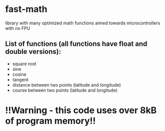 # fast-math
library with many optimized math functions aimed towards microcontrollers with no FPU

## List of functions (all functions have float and double versions):
* square root
* sine
* cosine
* tangent
* distance between two points (latitude and longitude)
* course between two points (latitude and longitude)
# !!Warning - this code uses over 8kB of program memory!!
